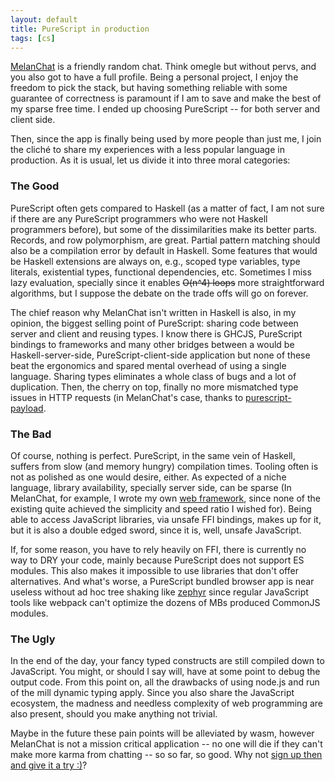 ```yaml
---
layout: default
title: PureScript in production
tags: [cs]
---
```


[MelanChat](https://melan.chat) is a friendly random chat. Think omegle but without pervs, and you also got to have a full profile. Being a personal project, I enjoy the freedom to pick the stack, but having something reliable with some guarantee of correctness is paramount if I am to save and make the best of my sparse free time. I ended up choosing PureScript -- for both server and client side.

Then, since the app is finally being used by more people than just me, I join the cliché to share my experiences with a less popular language in production. As it is usual, let us divide it into three moral categories:

### The Good

PureScript often gets compared to Haskell (as a matter of fact, I am not sure if there are any PureScript programmers who were not Haskell programmers before), but some of the dissimilarities make its better parts. Records, and row polymorphism, are great. Partial pattern matching should also be a compilation error by default in Haskell. Some features that would be Haskell extensions are always on, e.g., scoped type variables, type literals, existential types, functional dependencies, etc. Sometimes I miss lazy evaluation, specially since it enables ~~O(n^4) loops~~ more straightforward algorithms, but I suppose the debate on the trade offs will go on forever.

The chief reason why MelanChat isn't written in Haskell is also, in my opinion, the biggest selling point of PureScript: sharing code between server and client and reusing types. I know there is GHCJS, PureScript bindings to frameworks and many other bridges between a would be Haskell-server-side, PureScript-client-side application but none of these beat the ergonomics and spared mental overhead of using a single language. Sharing types eliminates a whole class of bugs and a lot of duplication. Then, the cherry on top, finally no more mismatched type issues in HTTP requests (in MelanChat's case, thanks to [purescript-payload](https://pursuit.purescript.org/packages/purescript-payload/). 

### The Bad

Of course, nothing is perfect. PureScript, in the same vein of Haskell, suffers from slow (and memory hungry) compilation times. Tooling often is not as polished as one would desire, either. As expected of a niche language, library availability, specially server side, can be sparse (In MelanChat, for example, I wrote my own [web framework](https://github.com/easafe/purescript-flame), since none of the existing quite achieved the simplicity and speed ratio I wished for). Being able to access JavaScript libraries, via unsafe FFI bindings, makes up for it, but it is also a double edged sword, since it is, well, unsafe JavaScript.

If, for some reason, you have to rely heavily on FFI, there is currently no way to DRY your code, mainly because PureScript does not support ES modules. This also makes it impossible to use libraries that don't offer alternatives. And what's worse, a PureScript bundled browser app is near useless without ad hoc tree shaking like [zephyr](https://github.com/coot/zephyr) since regular JavaScript tools like webpack can't optimize the dozens of MBs produced CommonJS modules.   

### The Ugly

In the end of the day, your fancy typed constructs are still compiled down to JavaScript. You might, or should I say will, have at some point to debug the output code. From this point on, all the drawbacks of using node.js and run of the mill dynamic typing apply. Since you also share the JavaScript ecosystem, the madness and needless complexity of web programming are also present, should you make anything not trivial. 

Maybe in the future these pain points will be alleviated by wasm, however MelanChat is not a mission critical application -- no one will die if they can't make more karma from chatting -- so so far, so good. Why not [sign up then and give it a try :)](https://melan.chat)? 
